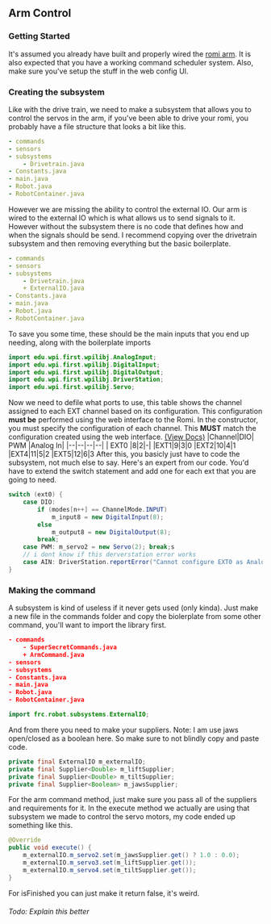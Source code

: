 ## Arm Control 
### Getting Started
It's assumed you already have built and properly wired the [romi arm](https://www.pololu.com/docs/0J76/1). It is also expected that you have a working command scheduler system. Also, make sure you've setup the stuff in the web config UI.

### Creating the subsystem 
Like with the drive train, we need to make a subsystem that allows you to control the servos in the arm, if you've been able to drive your romi, you probably have a file structure that looks a bit like this.
```yaml
- commands
- sensors
- subsystems
	- Drivetrain.java
- Constants.java
- main.java
- Robot.java
- RobotContainer.java
```
However we are missing the ability to control the external IO. Our arm is wired to the external IO which is what allows us to send signals to it. However without the subsystem there is no code that defines how and when the signals should be send. I recommend copying over the drivetrain subsystem and then removing everything but the basic boilerplate. 
```yaml
- commands
- sensors
- subsystems
	- Drivetrain.java
	+ ExternalIO.java
- Constants.java
- main.java
- Robot.java
- RobotContainer.java
```
To save you some time, these should be the main inputs that you end up needing, along with the boilerplate imports 
```java
import edu.wpi.first.wpilibj.AnalogInput;
import edu.wpi.first.wpilibj.DigitalInput;
import edu.wpi.first.wpilibj.DigitalOutput;
import edu.wpi.first.wpilibj.DriverStation;
import edu.wpi.first.wpilibj.Servo;
```
Now we need to defile what ports to use, this table shows the channel assigned to each EXT channel based on its configuration. This configuration **must be** performed using the web interface to the Romi. In the constructor, you must specify the configuration of each channel. This **MUST** match the configuration created using the web interface. [(View Docs)](https://docs.wpilib.org/en/stable/docs/romi-robot/web-ui.html)
|Channel|DIO| PWM |Analog In|
|--|--|--|--|
| EXT0 |8|2|-|
|EXT1|9|3|0
|EXT2|10|4|1
|EXT4|11|5|2
|EXT5|12|6|3
After this, you basicly just have to code the subsystem, not much else to say. Here's an expert from our code. You'd have to extend the switch statement and add one for each ext that you are going to need.
```java
switch (ext0) {
	case DIO:
		if (modes[n++] == ChannelMode.INPUT)
			m_input8 = new DigitalInput(8);
		else
			m_output8 = new DigitalOutput(8);
		break;
	case PWM: m_servo2 = new Servo(2); break;s
	// i dont know if this derverstation error works 
	case AIN: DriverStation.reportError("Cannot configure EXT0 as Analog Input", true); break;
}
```
### Making the command
A subsystem is kind of useless if it never gets used (only kinda). Just make a new file in the commands folder and copy the biolerplate from some other command, you'll want to import the library first.
```json
- commands
	- SuperSecretCommands.java
	+ ArmCommand.java
- sensors
- subsystems
- Constants.java
- main.java
- Robot.java
- RobotContainer.java
```
```java
import frc.robot.subsystems.ExternalIO;
```
And from there you need to make your suppliers. Note: I am use jaws open/closed as a boolean here. So make sure to not blindly copy and paste code.
```java
private final ExternalIO m_externalIO;
private final Supplier<Double> m_liftSupplier;
private final Supplier<Double> m_tiltSupplier;
private final Supplier<Boolean> m_jawsSupplier;
```
For the arm command method, just make sure you pass all of the suppliers and requirements for it. In the execute method we actually are using that subsystem we made to control the servo motors, my code ended up something like this.
```java
@Override
public void execute() {
	m_externalIO.m_servo2.set(m_jawsSupplier.get() ? 1.0 : 0.0);
	m_externalIO.m_servo3.set(m_liftSupplier.get());
	m_externalIO.m_servo4.set(m_tiltSupplier.get());
}
```
For isFinished you can just make it return false, it's weird. 
###### *Todo: Explain this better*
